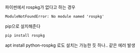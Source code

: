 파이썬에서  rospkg가 없다고 하는 경우 
```
ModuleNotFoundError: No module named 'rospkg'
```

pip으로 설치해준다  

```
pip install rospkg
```

apt install python-rospkg 로도 설치는 가능한 듯 하나.. 같은 에러 발생  




